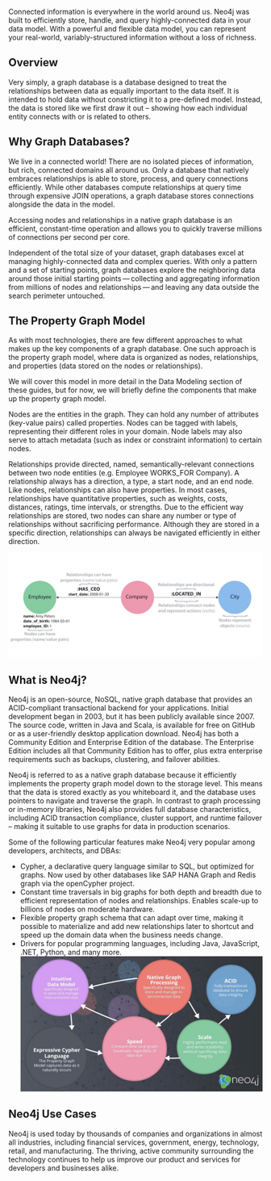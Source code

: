 Connected information is everywhere in the world around us. Neo4j was built to efficiently store, handle, and query highly-connected data in your data model. With a powerful and flexible data model, you can represent your real-world, variably-structured information without a loss of richness.

## Overview
Very simply, a graph database is a database designed to treat the relationships between data as equally important to the data itself. It is intended to hold data without constricting it to a pre-defined model. Instead, the data is stored like we first draw it out – showing how each individual entity connects with or is related to others.

## Why Graph Databases?
We live in a connected world! There are no isolated pieces of information, but rich, connected domains all around us. Only a database that natively embraces relationships is able to store, process, and query connections efficiently. While other databases compute relationships at query time through expensive JOIN operations, a graph database stores connections alongside the data in the model.

Accessing nodes and relationships in a native graph database is an efficient, constant-time operation and allows you to quickly traverse millions of connections per second per core.

Independent of the total size of your dataset, graph databases excel at managing highly-connected data and complex queries. With only a pattern and a set of starting points, graph databases explore the neighboring data around those initial starting points — collecting and aggregating information from millions of nodes and relationships — and leaving any data outside the search perimeter untouched.

## The Property Graph Model
As with most technologies, there are few different approaches to what makes up the key components of a graph database. One such approach is the property graph model, where data is organized as nodes, relationships, and properties (data stored on the nodes or relationships).

We will cover this model in more detail in the Data Modeling section of these guides, but for now, we will briefly define the components that make up the property graph model.

Nodes are the entities in the graph. They can hold any number of attributes (key-value pairs) called properties. Nodes can be tagged with labels, representing their different roles in your domain. Node labels may also serve to attach metadata (such as index or constraint information) to certain nodes.

Relationships provide directed, named, semantically-relevant connections between two node entities (e.g. Employee WORKS_FOR Company). A relationship always has a direction, a type, a start node, and an end node. Like nodes, relationships can also have properties. In most cases, relationships have quantitative properties, such as weights, costs, distances, ratings, time intervals, or strengths. Due to the efficient way relationships are stored, two nodes can share any number or type of relationships without sacrificing performance. Although they are stored in a specific direction, relationships can always be navigated efficiently in either direction.

![](https://raw.githubusercontent.com/fray-hao/images/master/20190513203224.png)

## What is Neo4j?
Neo4j is an open-source, NoSQL, native graph database that provides an ACID-compliant transactional backend for your applications. Initial development began in 2003, but it has been publicly available since 2007. The source code, written in Java and Scala, is available for free on GitHub or as a user-friendly desktop application download. Neo4j has both a Community Edition and Enterprise Edition of the database. The Enterprise Edition includes all that Community Edition has to offer, plus extra enterprise requirements such as backups, clustering, and failover abilities.

Neo4j is referred to as a native graph database because it efficiently implements the property graph model down to the storage level. This means that the data is stored exactly as you whiteboard it, and the database uses pointers to navigate and traverse the graph. In contrast to graph processing or in-memory libraries, Neo4j also provides full database characteristics, including ACID transaction compliance, cluster support, and runtime failover – making it suitable to use graphs for data in production scenarios.

Some of the following particular features make Neo4j very popular among developers, architects, and DBAs:

- Cypher, a declarative query language similar to SQL, but optimized for graphs. Now used by other databases like SAP HANA Graph and Redis graph via the openCypher project.
- Constant time traversals in big graphs for both depth and breadth due to efficient representation of nodes and relationships. Enables scale-up to billions of nodes on moderate hardware.
- Flexible property graph schema that can adapt over time, making it possible to materialize and add new relationships later to shortcut and speed up the domain data when the business needs change.
- Drivers for popular programming languages, including Java, JavaScript, .NET, Python, and many more.
![](https://raw.githubusercontent.com/fray-hao/images/master/20190513203400.png)

## Neo4j Use Cases
Neo4j is used today by thousands of companies and organizations in almost all industries, including financial services, government, energy, technology, retail, and manufacturing. The thriving, active community surrounding the technology continues to help us improve our product and services for developers and businesses alike.